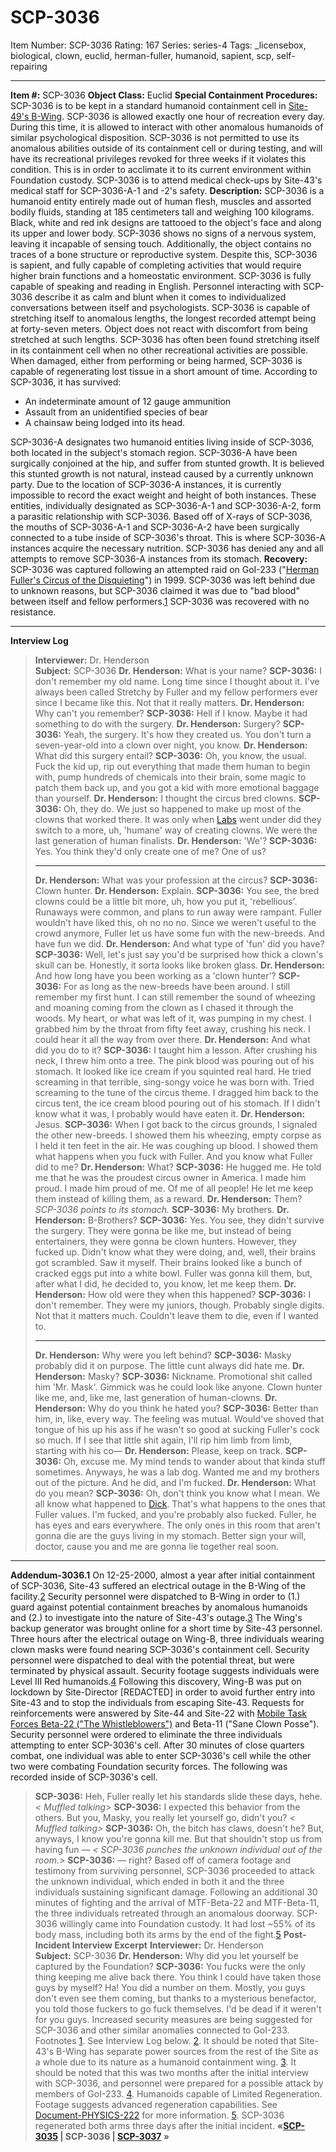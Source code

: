 # SCP-3036
Item Number: SCP-3036
Rating: 167
Series: series-4
Tags: _licensebox, biological, clown, euclid, herman-fuller, humanoid, sapient, scp, self-repairing

---

  

**Item #:** SCP-3036
**Object Class:** Euclid
**Special Containment Procedures:** SCP-3036 is to be kept in a standard humanoid containment cell in [Site-49's B-Wing](/scp-3155). SCP-3036 is allowed exactly one hour of recreation every day. During this time, it is allowed to interact with other anomalous humanoids of similar psychological disposition.
SCP-3036 is not permitted to use its anomalous abilities outside of its containment cell or during testing, and will have its recreational privileges revoked for three weeks if it violates this condition. This is in order to acclimate it to its current environment within Foundation custody. SCP-3036 is to attend medical check-ups by Site-43's medical staff for SCP-3036-A-1 and -2's safety.
**Description:** SCP-3036 is a humanoid entity entirely made out of human flesh, muscles and assorted bodily fluids, standing at 185 centimeters tall and weighing 100 kilograms. Black, white and red ink designs are tattooed to the object's face and along its upper and lower body. SCP-3036 shows no signs of a nervous system, leaving it incapable of sensing touch. Additionally, the object contains no traces of a bone structure or reproductive system.
Despite this, SCP-3036 is sapient, and fully capable of completing activities that would require higher brain functions and a homeostatic environment. SCP-3036 is fully capable of speaking and reading in English. Personnel interacting with SCP-3036 describe it as calm and blunt when it comes to individualized conversations between itself and psychologists.
SCP-3036 is capable of stretching itself to anomalous lengths, the longest recorded attempt being at forty-seven meters. Object does not react with discomfort from being stretched at such lengths. SCP-3036 has often been found stretching itself in its containment cell when no other recreational activities are possible. When damaged, either from performing or being harmed, SCP-3036 is capable of regenerating lost tissue in a short amount of time. According to SCP-3036, it has survived:
  * An indeterminate amount of 12 gauge ammunition
  * Assault from an unidentified species of bear
  * A chainsaw being lodged into its head.

SCP-3036-A designates two humanoid entities living inside of SCP-3036, both located in the subject's stomach region. SCP-3036-A have been surgically conjoined at the hip, and suffer from stunted growth. It is believed this stunted growth is not natural, instead caused by a currently unknown party. Due to the location of SCP-3036-A instances, it is currently impossible to record the exact weight and height of both instances.
These entities, individually designated as SCP-3036-A-1 and SCP-3036-A-2, form a parasitic relationship with SCP-3036. Based off of X-rays of SCP-3036, the mouths of SCP-3036-A-1 and SCP-3036-A-2 have been surgically connected to a tube inside of SCP-3036's throat. This is where SCP-3036-A instances acquire the necessary nutrition. SCP-3036 has denied any and all attempts to remove SCP-3036-A instances from its stomach.
**Recovery:** SCP-3036 was captured following an attempted raid on GoI-233 ("[Herman Fuller's Circus of the Disquieting](/herman-fuller-hub)") in 1999. SCP-3036 was left behind due to unknown reasons, but SCP-3036 claimed it was due to "bad blood" between itself and fellow performers.[1](javascript:;) SCP-3036 was recovered with no resistance.
* * *
**Interview Log**
> **Interviewer:** Dr. Henderson  
>  **Subject:** SCP-3036
> <Begin Log>
> **Dr. Henderson:** What is your name?
> **SCP-3036:** I don't remember my old name. Long time since I thought about it. I've always been called Stretchy by Fuller and my fellow performers ever since I became like this. Not that it really matters.
> **Dr. Henderson:** Why can't you remember?
> **SCP-3036:** Hell if I know. Maybe it had something to do with the surgery.
> **Dr. Henderson:** Surgery?
> **SCP-3036:** Yeah, the surgery. It's how they created us. You don't turn a seven-year-old into a clown over night, you know.
> **Dr. Henderson:** What did this surgery entail?
> **SCP-3036:** Oh, you know, the usual. Fuck the kid up, rip out everything that made them human to begin with, pump hundreds of chemicals into their brain, some magic to patch them back up, and you got a kid with more emotional baggage than yourself.
> **Dr. Henderson:** I thought the circus bred clowns.
> **SCP-3036:** Oh, they do. We just so happened to make up most of the clowns that worked there. It was only when [Labs](/prometheus-labs-hub) went under did they switch to a more, uh, 'humane' way of creating clowns. We were the last generation of human finalists.
> **Dr. Henderson:** 'We'?
> **SCP-3036:** Yes. You think they'd only create one of me? One of us?
> * * *
> **Dr. Henderson:** What was your profession at the circus?
> **SCP-3036:** Clown hunter.
> **Dr. Henderson:** Explain.
> **SCP-3036:** You see, the bred clowns could be a little bit more, uh, how you put it, 'rebellious'. Runaways were common, and plans to run away were rampant. Fuller wouldn't have liked this, oh no no no. Since we weren't useful to the crowd anymore, Fuller let us have some fun with the new-breeds. And have fun we did.
> **Dr. Henderson:** And what type of 'fun' did you have?
> **SCP-3036:** Well, let's just say you'd be surprised how thick a clown's skull can be. Honestly, it sorta looks like broken glass.
> **Dr. Henderson:** And how long have you been working as a 'clown hunter'?
> **SCP-3036:** For as long as the new-breeds have been around. I still remember my first hunt. I can still remember the sound of wheezing and moaning coming from the clown as I chased it through the woods. My heart, or what was left of it, was pumping in my chest. I grabbed him by the throat from fifty feet away, crushing his neck. I could hear it all the way from over there.
> **Dr. Henderson:** And what did you do to it?
> **SCP-3036:** I taught him a lesson. After crushing his neck, I threw him onto a tree. The pink blood was pouring out of his stomach. It looked like ice cream if you squinted real hard. He tried screaming in that terrible, sing-songy voice he was born with. Tried screaming to the tune of the circus theme. I dragged him back to the circus tent, the ice cream blood pouring out of his stomach. If I didn't know what it was, I probably would have eaten it.
> **Dr. Henderson:** Jesus.
> **SCP-3036:** When I got back to the circus grounds, I signaled the other new-breeds. I showed them his wheezing, empty corpse as I held it ten feet in the air. He was coughing up blood. I showed them what happens when you fuck with Fuller. And you know what Fuller did to me?
> **Dr. Henderson:** What?
> **SCP-3036:** He hugged me. He told me that he was the proudest circus owner in America. I made him proud. I made him proud of me. Of me of all people! He let me keep them instead of killing them, as a reward.
> **Dr. Henderson:** Them?
> _SCP-3036 points to its stomach._
> **SCP-3036:** My brothers.
> **Dr. Henderson:** B-Brothers?
> **SCP-3036:** Yes. You see, they didn't survive the surgery. They were gonna be like me, but instead of being entertainers, they were gonna be clown hunters. However, they fucked up. Didn't know what they were doing, and, well, their brains got scrambled. Saw it myself. Their brains looked like a bunch of cracked eggs put into a white bowl. Fuller was gonna kill them, but, after what I did, he decided to, you know, let me keep them.
> **Dr. Henderson:** How old were they when this happened?
> **SCP-3036:** I don't remember. They were my juniors, though. Probably single digits. Not that it matters much. Couldn't leave them to die, even if I wanted to.
> * * *
> **Dr. Henderson:** Why were you left behind?
> **SCP-3036:** Masky probably did it on purpose. The little cunt always did hate me.
> **Dr. Henderson:** Masky?
> **SCP-3036:** Nickname. Promotional shit called him 'Mr. Mask'. Gimmick was he could look like anyone. Clown hunter like me, and, like me, last generation of human-clowns.
> **Dr. Henderson:** Why do you think he hated you?
> **SCP-3036:** Better than him, in, like, every way. The feeling was mutual. Would've shoved that tongue of his up his ass if he wasn't so good at sucking Fuller's cock so much. If I see that little shit again, I'll rip him limb from limb, starting with his co—
> **Dr. Henderson:** Please, keep on track.
> **SCP-3036:** Oh, excuse me. My mind tends to wander about that kinda stuff sometimes. Anyways, he was a lab dog. Wanted me and my brothers out of the picture. And he did, and I'm fucked.
> **Dr. Henderson:** What do you mean?
> **SCP-3036:** Oh, don't think you know what I mean. We all know what happened to [Dick](/scp-2912). That's what happens to the ones that Fuller values. I'm fucked, and you're probably also fucked. Fuller, he has eyes and ears everywhere. The only ones in this room that aren't gonna die are the guys living in my stomach. Better sign your will, doctor, cause you and me are gonna lie together real soon.
> <End Log>
* * *
**Addendum-3036.1**
On 12-25-2000, almost a year after initial containment of SCP-3036, Site-43 suffered an electrical outage in the B-Wing of the facility.[2](javascript:;) Security personnel were dispatched to B-Wing in order to (1.) guard against potential containment breaches by anomalous humanoids and (2.) to investigate into the nature of Site-43's outage.[3](javascript:;) The Wing's backup generator was brought online for a short time by Site-43 personnel.
Three hours after the electrical outage on Wing-B, three individuals wearing clown masks were found nearing SCP-3036's containment cell. Security personnel were dispatched to deal with the potential threat, but were terminated by physical assault. Security footage suggests individuals were Level III Red humanoids.[4](javascript:;)
Following this discovery, Wing-B was put on lockdown by Site-Director [REDACTED] in order to avoid further entry into Site-43 and to stop the individuals from escaping Site-43. Requests for reinforcements were answered by Site-44 and Site-22 with [Mobile Task Forces Beta-22 ("The Whistleblowers")](/scp-2893) and Beta-11 ("Sane Clown Posse").
Security personnel were ordered to eliminate the three individuals attempting to enter SCP-3036's cell. After 30 minutes of close quarters combat, one individual was able to enter SCP-3036's cell while the other two were combating Foundation security forces. The following was recorded inside of SCP-3036's cell.
> **SCP-3036:** Heh, Fuller really let his standards slide these days, hehe.
> _< Muffled talking>_
> **SCP-3036:** I expected this behavior from the others. But you, Masky, you really let yourself go, didn't you?
> _< Muffled talking>_
> **SCP-3036:** Oh, the bitch has claws, doesn't he? But, anyways, I know you're gonna kill me. But that shouldn't stop us from having fun —
> _< SCP-3036 punches the unknown individual out of the room.>_
> **SCP-3036:** — right?
Based off of camera footage and testimony from surviving personnel, SCP-3036 proceeded to attack the unknown individual, which ended in both it and the three individuals sustaining significant damage. Following an additional 30 minutes of fighting and the arrival of MTF-Beta-22 and MTF-Beta-11, the three individuals retreated through an anomalous doorway. SCP-3036 willingly came into Foundation custody. It had lost ~55% of its body mass, including both its arms by the end of the fight.[5](javascript:;)
**Post-Incident Interview Excerpt**
> **Interviewer:** Dr. Henderson  
>  **Subject:** SCP-3036
> <Begin Log>
> **Dr. Henderson:** Why did you let yourself be captured by the Foundation?
> **SCP-3036:** You fucks were the only thing keeping me alive back there. You think I could have taken those guys by myself? Ha! You did a number on them. Mostly, you guys don't even see them coming, but thanks to a mysterious benefactor, you told those fuckers to go fuck themselves. I'd be dead if it weren't for you guys.
Increased security measures are being suggested for SCP-3036 and other similar anomalies connected to GoI-233.
Footnotes
[1](javascript:;). See Interview Log below.
[2](javascript:;). It should be noted that Site-43's B-Wing has separate power sources from the rest of the Site as a whole due to its nature as a humanoid containment wing.
[3](javascript:;). It should be noted that this was two months after the initial interview with SCP-3036, and personnel were prepared for a possible attack by members of GoI-233.
[4](javascript:;). Humanoids capable of Limited Regeneration. Footage suggests advanced regeneration capabilities. See [Document-PHYSICS-222](/goc-supplemental-humanoid-guide) for more information.
[5](javascript:;). SCP-3036 regenerated both arms three days after the initial incident.
**«[SCP-3035](/scp-3035) | SCP-3036 | [SCP-3037](/scp-3037) »**